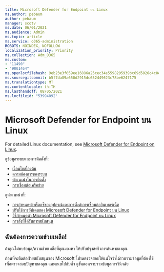 ```yaml
---
title: Microsoft Defender for Endpoint บน Linux
ms.author: pebaum
author: pebaum
manager: scotv
ms.date: 06/01/2021
ms.audience: Admin
ms.topic: article
ms.service: o365-administration
ROBOTS: NOINDEX, NOFOLLOW
localization_priority: Priority
ms.collection: Adm_O365
ms.custom:
- "11490"
- "9001464"
ms.openlocfilehash: 9eb23e3f059ee16086a25cec34e5598295939bc69d5026c4c8e4d51eddd0e54b
ms.sourcegitcommit: b5f7da89a650d2915dc652449623c78be6247175
ms.translationtype: MT
ms.contentlocale: th-TH
ms.lasthandoff: 08/05/2021
ms.locfileid: "53994092"
---
```

# <a name="microsoft-defender-for-endpoint-on-linux"></a>Microsoft Defender for Endpoint บน Linux

For detailed Linux documentation, see [Microsoft Defender for Endpoint on Linux](/microsoft-365/security/defender-endpoint/microsoft-defender-endpoint-linux).

ดูข้อมูลระบบและการติดตั้งที่:

- [เงื่อนไขเบื้องต้น](/microsoft-365/security/defender-endpoint/microsoft-defender-endpoint-linux#prerequisites)
- [ความต้องการของระบบ](/microsoft-365/security/defender-endpoint/microsoft-defender-endpoint-linux#system-requirements)
- [คําแนะนําในการติดตั้ง](/microsoft-365/security/defender-endpoint/microsoft-defender-endpoint-linux#installation-instructions)
- [การเชื่อมต่อเครือข่าย](/microsoft-365/security/defender-endpoint/microsoft-defender-endpoint-linux#network-connections)

ดูคําแนะนําที่:

- [การกําหนดค่าพร็อกซีของอุปกรณ์และการตั้งค่าการเชื่อมต่ออินเทอร์เน็ต](/microsoft-365/security/defender-endpoint/configure-proxy-internet#enable-access-to-microsoft-defender-atp-service-urls-in-the-proxy-server)
- [ปรับใช้การอัปเดตของ Microsoft Defender for Endpoint บน Linux](/microsoft-365/security/defender-endpoint/linux-updates)
- [วิธีกําหนดค่า Microsoft Defender for Endpoint บน Linux](/microsoft-365/security/defender-endpoint/microsoft-defender-endpoint-linux#how-to-configure-microsoft-defender-for-endpoint-on-linux)
- [การสั่งที่ได้รับการสนับสนุน](/microsoft-365/security/defender-endpoint/linux-resources#supported-commands)

## <a name="i-need-help"></a>ฉันต้องการความช่วยเหลือ!

ถ้าคุณไม่พบข้อมูล/ความช่วยเหลือที่คุณมองหา ให้ปรับปรุงสตริงการค้นหาของคุณ

ก่อนที่จะติดต่อฝ่ายสนับสนุนของ Microsoft โปรดตรวจสอบให้แน่ใจว่าได้รวบรวมข้อมูลที่ต้องใช้เพื่อตรวจสอบปัญหาของคุณ และแนบไปกับตั๋ว ดูขั้นตอนรวบรวมข้อมูลการวินิจฉัย[](/microsoft-365/security/defender-endpoint/linux-resources#collect-diagnostic-information)